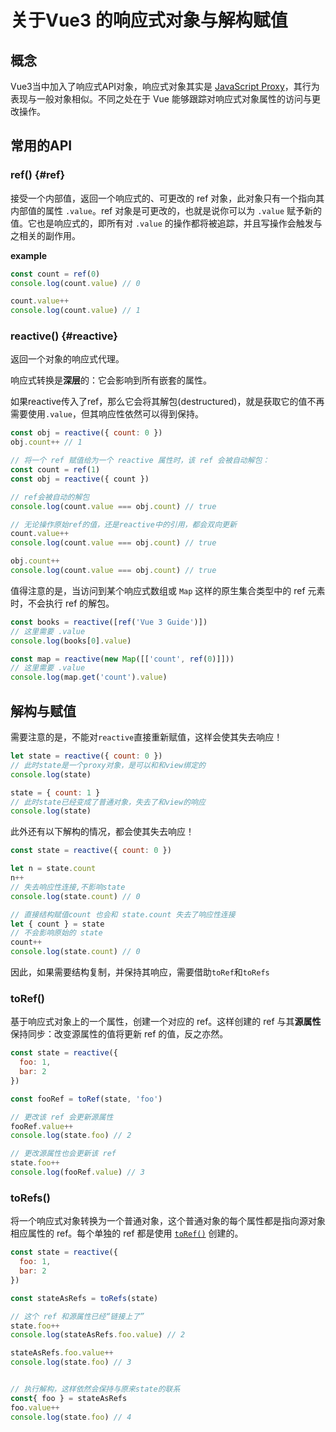 # 关于Vue3 的响应式对象与解构赋值

## 概念

Vue3当中加入了响应式API对象，响应式对象其实是 [JavaScript Proxy](https://developer.mozilla.org/en-US/docs/Web/JavaScript/Reference/Global_Objects/Proxy)，其行为表现与一般对象相似。不同之处在于 Vue 能够跟踪对响应式对象属性的访问与更改操作。

## 常用的API

### ref() {#ref}

接受一个内部值，返回一个响应式的、可更改的 ref 对象，此对象只有一个指向其内部值的属性 `.value`。ref 对象是可更改的，也就是说你可以为 `.value` 赋予新的值。它也是响应式的，即所有对 `.value` 的操作都将被追踪，并且写操作会触发与之相关的副作用。

**example**

```js
const count = ref(0)
console.log(count.value) // 0

count.value++
console.log(count.value) // 1
```

### reactive() {#reactive}

返回一个对象的响应式代理。

响应式转换是**深层**的：它会影响到所有嵌套的属性。

如果reactive传入了ref，那么它会将其解包(destructured)，就是获取它的值不再需要使用`.value`，但其响应性依然可以得到保持。

```js
const obj = reactive({ count: 0 })
obj.count++ // 1

// 将一个 ref 赋值给为一个 reactive 属性时，该 ref 会被自动解包：
const count = ref(1)
const obj = reactive({ count })

// ref会被自动的解包
console.log(count.value === obj.count) // true

// 无论操作原始ref的值，还是reactive中的引用，都会双向更新
count.value++
console.log(count.value === obj.count) // true

obj.count++
console.log(count.value === obj.count) // true

```

值得注意的是，当访问到某个响应式数组或 `Map` 这样的原生集合类型中的 ref 元素时，不会执行 ref 的解包。

 ```js
const books = reactive([ref('Vue 3 Guide')])
// 这里需要 .value
console.log(books[0].value)

const map = reactive(new Map([['count', ref(0)]]))
// 这里需要 .value
console.log(map.get('count').value)
 ```

## 解构与赋值

需要注意的是，不能对`reactive`直接重新赋值，这样会使其失去响应！

```js
let state = reactive({ count: 0 })
// 此时state是一个proxy对象，是可以和和view绑定的
console.log(state)

state = { count: 1 }
// 此时state已经变成了普通对象，失去了和view的响应
console.log(state) 
```

此外还有以下解构的情况，都会使其失去响应！

```js
const state = reactive({ count: 0 })

let n = state.count
n++
// 失去响应性连接,不影响state
console.log(state.count) // 0

// 直接结构赋值count 也会和 state.count 失去了响应性连接
let { count } = state
// 不会影响原始的 state
count++
console.log(state.count) // 0
```

因此，如果需要结构复制，并保持其响应，需要借助`toRef`和`toRefs`

### toRef()

基于响应式对象上的一个属性，创建一个对应的 ref。这样创建的 ref 与其**源属性**保持同步：改变源属性的值将更新 ref 的值，反之亦然。

```js
const state = reactive({
  foo: 1,
  bar: 2
})

const fooRef = toRef(state, 'foo')

// 更改该 ref 会更新源属性
fooRef.value++
console.log(state.foo) // 2

// 更改源属性也会更新该 ref
state.foo++
console.log(fooRef.value) // 3
```

### toRefs()

将一个响应式对象转换为一个普通对象，这个普通对象的每个属性都是指向源对象相应属性的 ref。每个单独的 ref 都是使用 [`toRef()`](https://cn.vuejs.org/api/reactivity-utilities.html#toref) 创建的。

```js
const state = reactive({
  foo: 1,
  bar: 2
})

const stateAsRefs = toRefs(state)

// 这个 ref 和源属性已经“链接上了”
state.foo++
console.log(stateAsRefs.foo.value) // 2

stateAsRefs.foo.value++
console.log(state.foo) // 3


// 执行解构，这样依然会保持与原来state的联系
const{ foo } = stateAsRefs
foo.value++
console.log(state.foo) // 4
```

